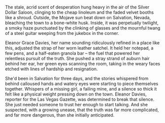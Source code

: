 The stale, acrid scent of desperation hung heavy in the air of the Silver Dollar Saloon, clinging to the cheap linoleum and the faded velvet booths like a shroud. Outside, the Mojave sun beat down on Salvation, Nevada, bleaching the town to a bone-white husk. Inside, it was perpetually twilight, a smoky haze punctuated by the clinking of glasses and the mournful twang of a steel guitar weeping from the jukebox in the corner.

Eleanor Grace Davies, her name sounding ridiculously refined in a place like this, adjusted the strap of her worn leather satchel. It held her notepad, a few pens, and a half-eaten granola bar – the fuel that powered her relentless pursuit of the truth. She pushed a stray strand of auburn hair behind her ear, her green eyes scanning the room, taking in the weary faces etched with lines of hardship and resignation.

She'd been in Salvation for three days, and the stories whispered from behind calloused hands and watery eyes were starting to piece themselves together. Whispers of a missing girl, a failing mine, and a silence so thick it felt like a physical weight pressing down on the town. Eleanor Davies, reporter for the Las Vegas Gazette, was determined to break that silence. She just needed someone to trust her enough to start talking. And she suspected, with a growing unease, that the truth was far more complicated, and far more dangerous, than she initially anticipated.
